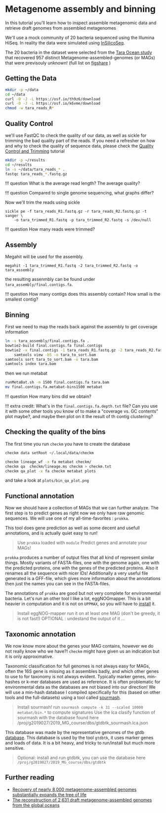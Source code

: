 # Metagenome assembly and binning

In this tutorial you'll learn how to inspect assemble metagenomic data and retrieve draft genomes from assembled metagenomes

We'll use a mock community of 20 bacteria sequenced using the Illumina HiSeq.
In reality the data were simulated using [InSilicoSeq](http://insilicoseq.readthedocs.io).

The 20 bacteria in the dataset were selected from the [Tara Ocean study](http://ocean-microbiome.embl.de/companion.html) that recovered 957 distinct Metagenome-assembled-genomes (or MAGs) that were previsouly unknown! (full list on [figshare](https://figshare.com/articles/TARA-NON-REDUNDANT-MAGs/4902923/1) )

## Getting the Data

```bash
mkdir -p ~/data
cd ~/data
curl -O -J -L https://osf.io/th9z6/download
curl -O -J -L https://osf.io/k6vme/download
chmod -w tara_reads_R*
```

## Quality Control

we'll use FastQC to check the quality of our data, as well as sickle for trimming the bad quality part of the reads.
If you need a refresher on how and why to check the quality of sequence data, please check the [Quality Control and Trimming](qc) tutorial

```bash
mkdir -p ~/results
cd ~/results
ln -s ~/data/tara_reads_* .
fastqc tara_reads_*.fastq.gz
```

!!! question
    What is the average read length? The average quality?

!!! question
    Compared to single genome sequencing, what graphs differ?


Now we'll trim the reads using sickle

```
sickle pe -f tara_reads_R1.fastq.gz -r tara_reads_R2.fastq.gz -t sanger \
    -o tara_trimmed_R1.fastq -p tara_trimmed_R2.fastq -s /dev/null
```

!!! question
    How many reads were trimmed?

## Assembly

Megahit will be used for the assembly.

```
megahit -1 tara_trimmed_R1.fastq -2 tara_trimmed_R2.fastq -o tara_assembly
```

the resulting assenmbly can be found under `tara_assembly/final.contigs.fa`.

!!! question
    How many contigs does this assembly contain? How small is the smallest contig?

## Binning

First we need to map the reads back against the assembly to get coverage information

```bash
ln -s tara_assembly/final.contigs.fa .
bowtie2-build final.contigs.fa final.contigs
bowtie2 -x final.contigs -1 tara_reads_R1.fastq.gz -2 tara_reads_R2.fastq.gz | \
    samtools view -bS -o tara_to_sort.bam
samtools sort tara_to_sort.bam -o tara.bam
samtools index tara.bam
```

then we run metabat

```bash
runMetaBat.sh -m 1500 final.contigs.fa tara.bam
mv final.contigs.fa.metabat-bins1500 metabat
```

!!! question
    How many bins did we obtain?

!!! extra credit:
    What's in the `final.contigs.fa.depth.txt` file?
    Can you use it with some other tools you know of to make a "coverage vs. GC contents" plot maybe?, and maybe then plot on it the result of th contig clustering?
    


## Checking the quality of the bins

The first time you run `checkm` you have to create the database

```bash
checkm data setRoot ~/.local/data/checkm
```

```bash
checkm lineage_wf -x fa metabat checkm/
checkm qa  checkm/lineage.ms checkm > checkm.txt
checkm qa_plot -x fa checkm metabat plots
```

and take a look at `plots/bin_qa_plot.png`

## Functional annotation

Now we should have a collection of MAGs that we can further analyze. The first step is to predict genes as right now we only have raw genomic sequences. We will use one of my all-time-favorites : `prokka`.

This tool does gene prediction as well as some decent and usefull annotations, and is actually quiet easy to run!

> Use `prokka` loaded with `module`
> Predict genes and annotate your MAGs!

`prokka` produces a number of output files that all kind of represent similar things. Mostly variants of FASTA-files, one with the genome again, one with the predicted proteins, one with the genes of the predicted proteins. Also it renames all the sequence with nicer IDs! Additionally a very useful file generated is a GFF-file, which gives more information about the annotations then just the names you can see in the FASTA-files.

The annotations of `prokka` are good but not very complete for environmental bacteria. Let's run an other tool I like a lot, eggNOGmapper. This is a bit heavier in computation and it is not on  `UPPMAX`, so you will have to [install](https://github.com/eggnogdb/eggnog-mapper/wiki/eggNOG-mapper-v2) it.

> Install eggNOG-mapper
> run it on at least one MAG (don't be greedy, it is not fast!)
> OPTIONAL : undestand the output of it ...


## Taxonomic annotation

We now know more about the genes your MAG contains, however we do not really know who we have?! `checkm` might have given us an indication but it is only approximative.

Taxonomic classification for full genomes is not always easy for MAGs, often the 16S gene is missing as it assembles badly, and which other genes to use to for taxonomy is not always evident. Typically marker genes, min-hashes or k-mer databases are used as reference. It is often problematic for environmental data as the databases are not biased into our direction! We will use a min-hash database I compiled specifically for this (based on other tools and the full-datasets) using a tool called [sourmash](https://sourmash.readthedocs.io/en/latest/).

> Install sourmash!
> run `sourmash compute -k 31 --scaled 10000  metabat/bin.*` to compute signatures
> Use the lca clasify function of sourmash with the database found here /proj/g2019027/2019_MG_course/dbs/gtdbtk_sourmash.lca.json  

This database was made by the representative genomes of the gtdb [database](https://gtdb.ecogenomic.org/). This database is used by the tool `gtdbtk`, it uses marker genes and loads of data. It is a bit heavy, and tricky to run/install but much more sensitive.

> Optional: install and run gtdbtk, you can use the database here `/proj/g2019027/2019_MG_course/dbs/gtdbtk`



## Further reading

* [Recovery of nearly 8,000 metagenome-assembled genomes substantially expands the tree of life](https://www.nature.com/articles/s41564-017-0012-7)
* [The reconstruction of 2,631 draft metagenome-assembled genomes from the global oceans](https://www.nature.com/articles/sdata2017203)
